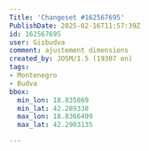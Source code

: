 ```yaml
---
Title: 'Changeset #162567695'
PublishDate: 2025-02-16T11:57:39Z
id: 162567695
user: Gisbudva
comment: ajustement dimensions
created_by: JOSM/1.5 (19307 en)
tags:
- Montenegro
- Budva
bbox:
  min_lon: 18.835869
  min_lat: 42.289338
  max_lon: 18.8366499
  max_lat: 42.2903135

---
```

